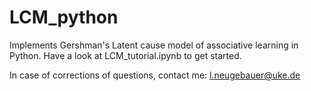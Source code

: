 # LCM_python 
Implements Gershman's Latent cause model of associative learning in Python.
Have a look at LCM_tutorial.ipynb to get started.

In case of corrections of questions, contact me: l.neugebauer@uke.de
